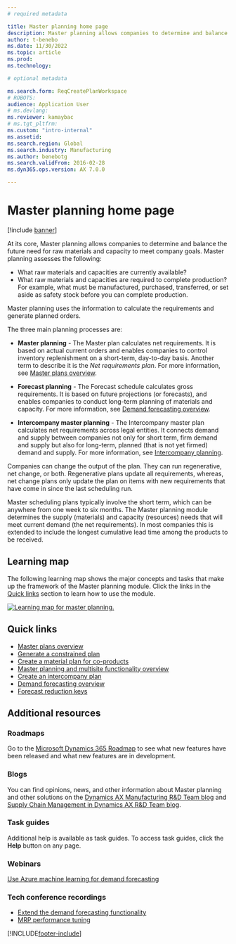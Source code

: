 ```yaml
---
# required metadata

title: Master planning home page
description: Master planning allows companies to determine and balance the future need for raw materials and capacity to meet company goals. 
author: t-benebo
ms.date: 11/30/2022
ms.topic: article
ms.prod: 
ms.technology: 

# optional metadata

ms.search.form: ReqCreatePlanWorkspace
# ROBOTS: 
audience: Application User
# ms.devlang: 
ms.reviewer: kamaybac
# ms.tgt_pltfrm: 
ms.custom: "intro-internal"
ms.assetid: 
ms.search.region: Global
ms.search.industry: Manufacturing
ms.author: benebotg
ms.search.validFrom: 2016-02-28
ms.dyn365.ops.version: AX 7.0.0

---
```


# Master planning home page

[!include [banner](../includes/banner.md)]

At its core, Master planning allows companies to determine and balance the future need for raw materials and capacity to meet company goals. Master planning assesses the following:

- What raw materials and capacities are currently available?
- What raw materials and capacities are required to complete production? For example, what must be manufactured, purchased, transferred, or set aside as safety stock before you can complete production.

Master planning uses the information to calculate the requirements and generate planned orders.

The three main planning processes are:

- **Master planning** - The Master plan calculates net requirements. It is based on actual current orders and enables companies to control inventory replenishment on a short-term, day-to-day basis. Another term to describe it is the *Net requirements plan*. For more information, see [Master plans overview](master-plans.md).

- **Forecast planning** - The Forecast schedule calculates gross requirements. It is based on future projections (or forecasts), and enables companies to conduct long-term planning of materials and capacity. For more information, see [Demand forecasting overview](introduction-demand-forecasting.md).

- **Intercompany master planning** - The Intercompany master plan calculates net requirements across legal entities. It connects demand and supply between companies not only for short term, firm demand and supply but also for long-term, planned (that is not yet firmed) demand and supply. For more information, see [Intercompany planning](planning-optimization/Intercompany-planning.md).

Companies can change the output of the plan. They can run regenerative, net change, or both. Regenerative plans update all requirements, whereas, net change plans only update the plan on items with new requirements that have come in since the last scheduling run.

Master scheduling plans typically involve the short term, which can be anywhere from one week to six months. The Master planning module determines the supply (materials) and capacity (resources) needs that will meet current demand (the net requirements). In most companies this is extended to include the longest cumulative lead time among the products to be received.

## Learning map

The following learning map shows the major concepts and tasks that make up the framework of the Master planning module. Click the links in the [Quick links](#quick-links) section to learn how to use the module.

[![Learning map for master planning.](./media/master-planning-learning-map.png)](./media/master-planning-learning-map.png)

## Quick links

- [Master plans overview](master-plans.md)  
- [Generate a constrained plan](./tasks/constrained-plan.md)
- [Create a material plan for co-products](./tasks/create-material-plan-co-products.md)
- [Master planning and multisite functionality overview](master-plan-multisite-functionality.md)
- [Create an intercompany plan](./tasks/create-intercompany-plan.md)
- [Demand forecasting overview](introduction-demand-forecasting.md)
- [Forecast reduction keys](reduction-keys.md)

## Additional resources

### Roadmaps

Go to the [Microsoft Dynamics 365 Roadmap](https://roadmap.dynamics.com/) to see what new features have been released and what new features are in development.

### Blogs

You can find opinions, news, and other information about Master planning and other solutions on the
[Dynamics AX Manufacturing R&D Team blog](/archive/blogs/axmfg/) and [Supply Chain Management in Dynamics AX R&D Team blog](https://blogs.msdn.microsoft.com/dynamicsaxscm).

### Task guides

Additional help is available as task guides. To access task guides, click the **Help** button on any page.

### Webinars

[Use Azure machine learning for demand forecasting](https://www.youtube.com/watch?v=4nQsccdFFDA&feature=youtu.be)

### Tech conference recordings

- [Extend the demand forecasting functionality](https://www.youtube.com/watch?v=4OIKIXLiNjI&feature=youtu.be)
- [MRP performance tuning](https://youtu.be/RLXybx20B5o)


[!INCLUDE[footer-include](../../includes/footer-banner.md)]
